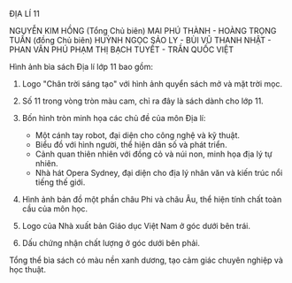 ĐỊA LÍ 11

NGUYỄN KIM HỒNG (Tổng Chủ biên)
MAI PHÚ THÀNH - HOÀNG TRỌNG TUẤN (đồng Chủ biên)
HUỲNH NGỌC SẢO LY - BÙI VŨ THANH NHẬT - PHAN VĂN PHÚ
PHẠM THỊ BẠCH TUYẾT - TRẦN QUỐC VIỆT

Hình ảnh bìa sách Địa lí lớp 11 bao gồm:

1. Logo "Chân trời sáng tạo" với hình ảnh quyển sách mở và mặt trời mọc.

2. Số 11 trong vòng tròn màu cam, chỉ ra đây là sách dành cho lớp 11.

3. Bốn hình tròn minh họa các chủ đề của môn Địa lí:
   - Một cánh tay robot, đại diện cho công nghệ và kỹ thuật.
   - Biểu đồ với hình người, thể hiện dân số và phát triển.
   - Cảnh quan thiên nhiên với đồng cỏ và núi non, minh họa địa lý tự nhiên.
   - Nhà hát Opera Sydney, đại diện cho địa lý nhân văn và kiến trúc nổi tiếng thế giới.

4. Hình ảnh bản đồ một phần châu Phi và châu Âu, thể hiện tính chất toàn cầu của môn học.

5. Logo của Nhà xuất bản Giáo dục Việt Nam ở góc dưới bên trái.

6. Dấu chứng nhận chất lượng ở góc dưới bên phải.

Tổng thể bìa sách có màu nền xanh dương, tạo cảm giác chuyên nghiệp và học thuật.